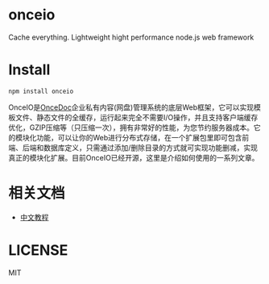 # onceio
Cache everything. Lightweight hight performance node.js web framework



# Install

    npm install onceio



OnceIO是[OnceDoc](http:///oncedoc.com)企业私有内容(网盘)管理系统的底层Web框架，它可以实现模板文件、静态文件的全缓存，运行起来完全不需要I/O操作，并且支持客户端缓存优化，GZIP压缩等（只压缩一次），拥有非常好的性能，为您节约服务器成本。它的模块化功能，可以让你的Web进行分布式存储，在一个扩展包里即可包含前端、后端和数据库定义，只需通过添加/删除目录的方式就可实现功能删减，实现真正的模块化扩展。目前OnceIO已经开源，这里是介绍如何使用的一系列文章。


# 相关文档

- [中文教程](http://cn.oncedoc.com/page/view/helper/iu94ogr2nwkj)

# LICENSE

MIT
